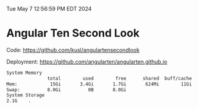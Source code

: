 Tue May  7 12:56:59 PM EDT 2024

# Angular Ten Second Look

Code: https://github.com/kusl/angulartensecondlook

Deployment: https://github.com/angularten/angularten.github.io

```bash
System Memory
               total        used        free      shared  buff/cache   available
Mem:            15Gi       3.4Gi       1.7Gi       624Mi        11Gi        11Gi
Swap:          8.0Gi          0B       8.0Gi
System Storage
2.1G	.
